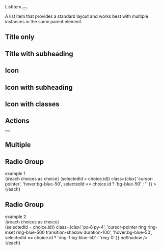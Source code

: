<script lang="ts">
	import clsx from 'clsx';
	import { mdiAccount, mdiFileDocumentEditOutline, mdiChevronRight } from '@mdi/js';

	import Button from '$lib/components/Button.svelte';
	import Icon from '$lib/components/Icon.svelte';
	import ListItem from '$lib/components/ListItem.svelte';
	import Preview from '$lib/components/Preview.svelte';
	import Radio from '$lib/components/Radio.svelte';
	import Stack from '$lib/components/Stack.svelte';
	import Tooltip from '$lib/components/Tooltip.svelte';

	let selectedId = 1;
	const choices = [
		{ id: 1, name: 'Allow all actions', description: 'Any action can be used, regardless of who authored it or where it is defined.' },
		{ id: 2, name: 'Disable actions', description: 'The Actions tab is hidden and no workflows can run.' },
		{ id: 3, name: 'Allow local actions only', description: 'Only actions defined in a repository within techniq can be used.' },
		{ id: 4, name: 'Allow select actions', description: 'Only actions that match specified criteria, plus actions defined in a repository within techniq, can be used.' },
	]
</script>

<div class="flex items-center gap-2">
	<span class="text-2xl font-bold">ListItem</span>
	<Tooltip title="Edit this page">
		<Button class="text-black/50" icon={mdiFileDocumentEditOutline} href="https://github.com/techniq/svelte-ux/blob/master/src/routes/docs/components/ListItem.md" target="_blank" />
	</Tooltip>
</div>

A list item that provides a standard layout and works best with multiple instances in the same parent element.

## Title only

<Preview>
	<ListItem title="Title" />
</Preview>

## Title with subheading

<Preview>
	<ListItem title="Title" subheading="Subheading" />
</Preview>

## Icon

<Preview>
	<ListItem title="Title" icon={mdiAccount} />
</Preview>

## Icon with subheading

<Preview>
	<ListItem title="Title" subheading="Subheading" icon={mdiAccount} />
</Preview>

## Icon with classes

<Preview>
  <ListItem
    title="Title"
    subheading="Subheading"
    icon={mdiAccount}
    avatar={{ class: 'bg-gray-400 text-white/90' }}
  />
</Preview>

## Actions

<Preview>
  <ListItem title="Title">
    <div slot="actions">
      <Button icon={mdiChevronRight} class="p-2 text-black/50" />
    </div>
  </ListItem>
</Preview>

## Multiple

<Preview>
	<ListItem title="Title" />
	<ListItem title="Title" />
	<ListItem title="Title" />
	<ListItem title="Title" />
</Preview>

## Radio Group

<div class="text-xs text-black/50 -mt-2 ml-2 mb-1">example 1</div>

<Preview>
	<div class="rounded border">
		{#each choices as choice}
			<ListItem
				title={choice.name}
				subheading={choice.description}
				on:click={() => (selectedId = choice.id)}
				class={clsx(
					'cursor-pointer',
					'hover:bg-blue-50',
					selectedId == choice.id ? 'bg-blue-50' : ''
				)}
			>
				<div slot="avatar" class="contents">
					<Radio checked={selectedId === choice.id} />
				</div>
			</ListItem>
		{/each}
	</div>
</Preview>

## Radio Group

<div class="text-xs text-black/50 -mt-2 ml-2 mb-1">example 2</div>

<Preview>
	<Stack vertical gap={16}>
		{#each choices as choice}
			<div class="elevation-1 rounded">
				<ListItem
					title={choice.name}
					subheading={choice.description}
					on:click={() => (selectedId = choice.id)}
					class={clsx(
						'px-8 py-4',
						'cursor-pointer ring ring-inset ring-blue-500 transition-shadow duration-100',
						'hover:bg-blue-50',
						selectedId == choice.id ? 'ring-1 bg-blue-50' : 'ring-0'
					)}
					noShadow
				/>
			</div>
		{/each}
	</Stack>
</Preview>

